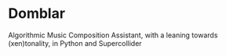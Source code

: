 # Domblar
Algorithmic Music Composition Assistant, with a leaning towards (xen)tonality, in Python and Supercollider
